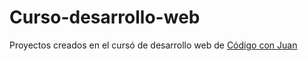 # Curso-desarrollo-web
Proyectos creados en el cursó de desarrollo web de [Código con Juan](https://codigoconjuan.com/)
